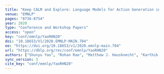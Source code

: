 ```yaml
---
title: "Keep CALM and Explore: Language Models for Action Generation in Text-based Games."
venue: "EMNLP"
pages: "8736-8754"
year: 2020
type: "Conference and Workshop Papers"
access: "open"
key: "conf/emnlp/YaoRHN20"
doi: "10.18653/V1/2020.EMNLP-MAIN.704"
ee: "https://doi.org/10.18653/v1/2020.emnlp-main.704"
url: "https://dblp.org/rec/conf/emnlp/YaoRHN20"
authors: ["Shunyu Yao", "Rohan Rao", "Matthew J. Hausknecht", "Karthik Narasimhan"]
sync_version: 3
cite_key: "conf/emnlp/YaoRHN20"
---
```

